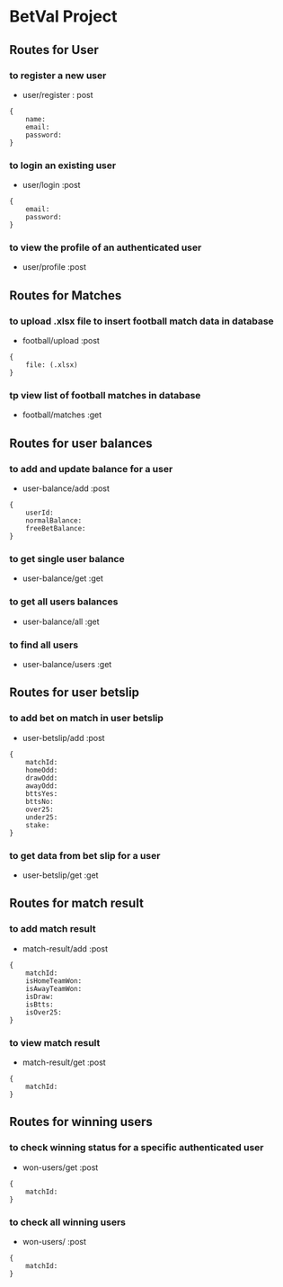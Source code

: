 # BetVal Project
## Routes for User
### to register a new user
- user/register : post
```
{
    name:
    email:
    password:
}
```

### to login an existing user
- user/login :post
```
{
    email:
    password:
}
```

### to view the profile of an authenticated user
- user/profile :post

## Routes for Matches
### to upload .xlsx file to insert football match data in database
- football/upload :post
```
{
    file: (.xlsx)
}
```

### tp view list of football matches in database
- football/matches :get

## Routes for user balances
### to add and update balance for a user
- user-balance/add :post
```
{
    userId:
    normalBalance:
    freeBetBalance:
}
```

### to get single user balance
- user-balance/get :get

### to get all users balances
- user-balance/all :get

### to find all users
- user-balance/users :get

## Routes for user betslip
### to add bet on match in user betslip
- user-betslip/add :post
```
{
    matchId:
    homeOdd:
    drawOdd:
    awayOdd:
    bttsYes:
    bttsNo:
    over25:
    under25:
    stake:
}
```

### to get data from bet slip for a user
- user-betslip/get :get

## Routes for match result
### to add match result
- match-result/add :post
```
{
    matchId:
    isHomeTeamWon:
    isAwayTeamWon:
    isDraw:
    isBtts:
    isOver25:
}
```

### to view match result
- match-result/get :post
```
{
    matchId:
}
```

## Routes for winning users
### to check winning status for a specific authenticated user
- won-users/get :post
```
{
    matchId:
}
```

### to check all winning users
- won-users/ :post
```
{
    matchId:
}
```